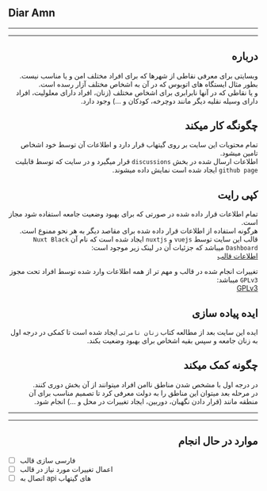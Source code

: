 ﻿## Diar Amn
 
 ---
 ---

<div dir="rtl">

## درباره
وبسایتی برای معرفی نقاطی از شهرها که برای افراد مختلف امن و یا مناسب نیست.  
بطور مثال ایستگاه های اتوبوس که در آن به اشخاص مختلف آزار رسده است.  
و یا نقاطی که در آنها نابرابری برای اشخاص مختلف (زنان، افراد دارای معلولیت، افراد دارای وسیله نقلیه دیگر مانند دوچرخه، کودکان و ...) وجود دارد.

## چگونگه کار میکند
تمام محتویات این سایت بر روی گیتهاب قرار دارد و اطلاعات آن توسط خود اشخاص تامین میشود.  
اطلاعات ارسال شده در بخش `discussions` قرار میگیرد و در سایت که توسط قابلیت `github page` ایجاد شده است نمایش داده میشوند.

## کپی رایت
تمام اطلاعات قرار داده شده در صورتی که برای بهبود وضعیت جامعه استفاده شود مجاز است.  
هرگونه استفاده از اطلاعات قرار داده شده برای مقاصد دیگر به هر نحو ممنوع است.
قالب این سایت توسط `vuejs` و `nuxtjs` ایجاد شده است که نام آن `Nuxt Black Dashboard` میباشد که جزئیات آن در لینک زیر موجود است:  
[اطلاعات قالب](/README_THEME.md)

تغییرات انجام شده در قالب و مهم تر از همه اطلاعات وارد شده توسط افراد تحت مجوز `GPLv3` میباشد:  
[GPLv3](https://choosealicense.com/licenses/gpl-3.0/)

## ایده پیاده سازی
ایده این سایت بعد از مطالعه کتاب `زنان نامرئی` ایجاد شده است تا کمکی در درجه اول به زنان جامعه و سپس بقیه اشخاص برای بهبود وضعیت بکند.  

## چگونه کمک میکند
در درجه اول با مشخص شدن مناطق ناامن افراد میتوانند از آن بخش دوری کنند.  
در مرحله بعد میتوان این مناطق را به دولت معرفی کرد تا تصمیم مناسب برای آن منطقه مانند (قرار دادن نگهبان، دوربین، ایجاد تغییرات در محل و ...) انجام شود.  

---
---

## موارد در حال انجام

<div dir="ltr">
  
  - [ ] فارسی سازی قالب
  - [ ] اعمال تغییرات مورد نیاز در قالب
  - [ ] اتصال به api های گیتهاب

</div>

</div>
